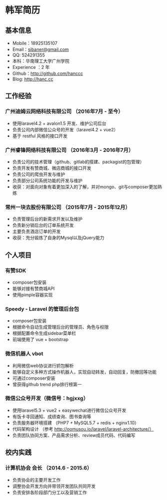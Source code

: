 # 韩军简历

## 基本信息
* Mobile：18925135107
* Email：sibaner@gmail.com
* QQ: 524291355
* 本科：华南理工大学广州学院
* Experience ：2 年
* Github：<http://github.com/hanccc>
* Blog: <http://hanc.cc>

## 工作经验

### 广州迪姆云网络科技有限公司 （2016年7月 - 至今）
* 使用laravel4.2 + avalon1.5 开发、维护公司后台
* 负责公司内部微信公众号的开发（laravel4.2 + vue2）
* 基于 restful 风格的接口开发

### 广州睿锋网络科技有限公司 （2016年3月 - 2016年7月）
* 负责公司的技术管理（github、gitlab的搭建、packagist的包管理）
* 负责开发有赞商城、微店商城的接口开发
* 负责公司的爬虫开发与维护
* 负责部分公司系统功能的开发与维护
* 收获：对面向对象有着更加深入的了解，并对mongo、git与composer更加熟练

### 常州一块去股份有限公司 （2015年7月 - 2015年12月）
* 负责管理后台的新需求开发以及维护
* 负责新分销后台的订单系统开发
* 主要负责酒店订单的开发
* 收获：充分锻炼了自身的Mysql以及jQuery能力

## 个人项目

### 有赞SDK
* composer包安装
* 能够对接有赞商城API
* 使用pimple容器实现

### Speedy - Laravel 的管理后台包
* composer包安装
* 根据命令自动生成管理后台的管理员、角色与权限
* 根据配置命令生成sidebar菜单栏
* 前端使用了 vue + bootstrap

### 微信机器人 vbot
* 利用微信web协议进行抓包解析
* 能够自定义多种方式操作机器人，实现自动转发，自动回复，防撤回等功能
* 可通过composer安装
* 曾获得github trend php排行榜第一

### 微信公众号开发（微信号：hgjxxg）
* 使用laravel5.3 + vue2 + easywechat进行微信公众号开发
* 有饭卡寻回通知、成绩查询、图书查询等
* 负责服务器环境搭建 （PHP7 + MySQL5.7 + redis + nginx1.10）
* 代码架构设计 （参考 http://oomusou.io/laravel/laravel-architecture/）
* 负责团队协同方案、产品需求分析、review成员代码、代码编写


## 校内实践

### 计算机协会 会长 （2014.6 - 2015.6）
* 负责协会的主要开发工作
* 调整协会开发方向并带领开发团队共同开发
* 负责安排各阶段部门分工以及营销工作

